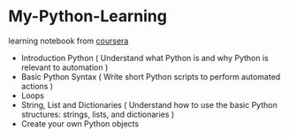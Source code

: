 # My-Python-Learning
learning notebook from [coursera](https://www.coursera.org/learn/python-crash-course)

- Introduction Python ( Understand what Python is and why Python is relevant to automation )
- Basic Python Syntax ( Write short Python scripts to perform automated actions )
- Loops
- String, List and Dictionaries ( Understand how to use the basic Python structures: strings, lists, and dictionaries )
- Create your own Python objects
